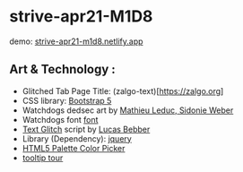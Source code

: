 # strive-apr21-M1D8

demo: [strive-apr21-m1d8.netlify.app](strive-apr21-m1d8.netlify.app)
<br>

## Art & Technology :

 - Glitched Tab Page Title: (zalgo-text)[https://zalgo.org]
 - CSS library: [Bootstrap 5](https://www.getbootstrap.com)
 - Watchdogs dedsec art by [Mathieu Leduc, Sidonie Weber](https://www.behance.net/gallery/47393655/Watch_Dogs-2-DEDSEC-Video) 
 - Watchdogs font [font](https://www.urbanfonts.com/fonts/HACKED.font) 
 - [Text Glitch](https://codepen.io/lbebber/pen/ypgql) script by [Lucas Bebber](http://lbebber.github.io) 
 - Library (Dependency): [jquery](https://www.jquery.com)  
 - [HTML5 Palette Color Picker](https://www.jqueryscript.net/other/Flat-HTML5-Palette-Color-Picker-For-jQuery-colorPick-js.html)
 - [tooltip tour](https://www.cssscript.com/guided-tours-tooltip-sequence/)
